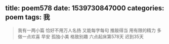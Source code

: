 title: poem578
date: 1539730847000
categories: poem
tags: 我
---
> 我有一两小篇
恰好不用万人名扬
又能每字每句
推敲得当
用有限的精力
多做一点欢喜
早安
孤独小美
格致别趣
六点起床第578天 迟到35天